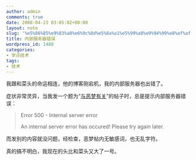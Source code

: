 ```yaml
---
author: admin
comments: true
date: 2008-04-23 03:05:02+00:00
layout: note
slug: '%e5%86%85%e9%83%a8%e6%9c%8d%e5%8a%a1%e5%99%a8%e9%94%99%e8%af%af'
title: 内部服务器错误
wordpress_id: 1488
categories:
- 学点技术
tags:
- 技术
---
```


我跟和菜头的命运相连，他的博客刚宕机，我的内部服务器也出错了。

症状非常灵异，当我发一个题为“[与恶梦有关](http://www.bullog.cn/blogs/wangpei/archives/129436.aspx)”的帖子时，总是提示内部服务器错误：





<blockquote>Error 500 - Internal server error

An internal server error has occured!
Please try again later.</blockquote>




而发别的内容就没问题，经检查，恶梦帖内无敏感词，也无乱字符。

真的搞不明白，我现在的头比和菜头又大了一号。

